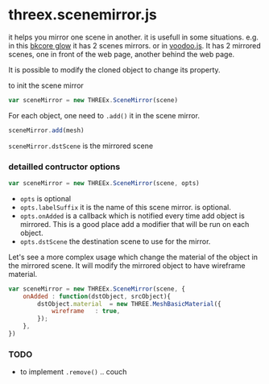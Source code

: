 threex.scenemirror.js
=====================
it helps you mirror one scene in another. it is usefull in some situations.
e.g. in this 
[bkcore glow](http://bkcore.com/blog/3d/webgl-three-js-animated-selective-glow.html) it has 2 scenes mirrors.
or in 
[voodoo.js](http://www.voodoojs.com/).
It has 2 mirrored scenes, one in front of the web page,
another behind the web page.

It is possible to modify the cloned object to change its property.

to init the scene mirror

```javascript
var sceneMirror	= new THREEx.SceneMirror(scene)
```

For each object, one need to ```.add()``` it in the scene mirror.

```javascript
sceneMirror.add(mesh)
```

```sceneMirror.dstScene``` is the mirrored scene


### detailled contructor options

```javascript
var sceneMirror	= new THREEx.SceneMirror(scene, opts)
```

* ```opts``` is optional
* ```opts.labelSuffix``` it is the name of this scene mirror. is optional.
* ```opts.onAdded``` is a callback which is notified every time add object is mirrored.
This is a good place add a modifier that will be run on each object.
* ```opts.dstScene``` the destination scene to use for the mirror.

Let's see a more complex usage which change the material of the object in the mirrored scene.
It will modify the mirrored object to have wireframe material.

```javascript
var sceneMirror	= new THREEx.SceneMirror(scene, {
	onAdded	: function(dstObject, srcObject){
		dstObject.material	= new THREE.MeshBasicMaterial({
			wireframe	: true,
		});
	},
})
```

### TODO
* to implement ```.remove()``` .. couch